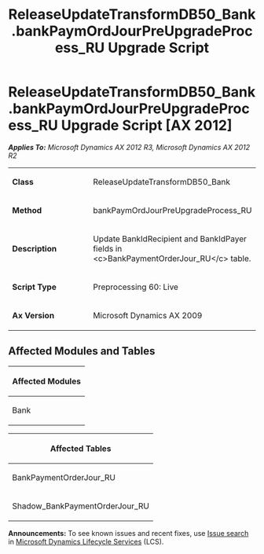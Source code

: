 ﻿---
title: ReleaseUpdateTransformDB50_Bank.bankPaymOrdJourPreUpgradeProcess_RU Upgrade Script
TOCTitle: ReleaseUpdateTransformDB50_Bank.bankPaymOrdJourPreUpgradeProcess_RU Upgrade Script
ms:assetid: 3af89713-a27c-6750-a7d5-616e4cfdcc89
ms:mtpsurl: https://msdn.microsoft.com/en-us/library/JJ685266(v=AX.60)
ms:contentKeyID: 49707719
ms.date: 05/18/2015
mtps_version: v=AX.60
---

# ReleaseUpdateTransformDB50\_Bank.bankPaymOrdJourPreUpgradeProcess\_RU Upgrade Script [AX 2012]


_**Applies To:** Microsoft Dynamics AX 2012 R3, Microsoft Dynamics AX 2012 R2_

<table>
<colgroup>
<col style="width: 50%" />
<col style="width: 50%" />
</colgroup>
<tbody>
<tr class="odd">
<td><p><strong>Class</strong></p></td>
<td><p>ReleaseUpdateTransformDB50_Bank</p></td>
</tr>
<tr class="even">
<td><p><strong>Method</strong></p></td>
<td><p>bankPaymOrdJourPreUpgradeProcess_RU</p></td>
</tr>
<tr class="odd">
<td><p><strong>Description</strong></p></td>
<td><p>Update BankIdRecipient and BankIdPayer fields in &lt;c&gt;BankPaymentOrderJour_RU&lt;/c&gt; table.</p></td>
</tr>
<tr class="even">
<td><p><strong>Script Type</strong></p></td>
<td><p>Preprocessing 60: Live</p></td>
</tr>
<tr class="odd">
<td><p><strong>Ax Version</strong></p></td>
<td><p>Microsoft Dynamics AX 2009</p></td>
</tr>
</tbody>
</table>


## Affected Modules and Tables

<table>
<colgroup>
<col style="width: 100%" />
</colgroup>
<thead>
<tr class="header">
<th><p>Affected Modules</p></th>
</tr>
</thead>
<tbody>
<tr class="odd">
<td><p>Bank</p></td>
</tr>
</tbody>
</table>


<table>
<colgroup>
<col style="width: 100%" />
</colgroup>
<thead>
<tr class="header">
<th><p>Affected Tables</p></th>
</tr>
</thead>
<tbody>
<tr class="odd">
<td><p>BankPaymentOrderJour_RU</p></td>
</tr>
<tr class="even">
<td><p>Shadow_BankPaymentOrderJour_RU</p></td>
</tr>
</tbody>
</table>

  
**Announcements:** To see known issues and recent fixes, use [Issue search](http://go.microsoft.com/fwlink/?linkid=389258) in [Microsoft Dynamics Lifecycle Services](http://go.microsoft.com/fwlink/?linkid=306505) (LCS).

